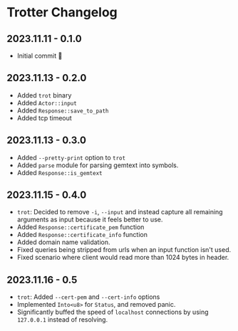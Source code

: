 # Trotter Changelog

## 2023.11.11 - 0.1.0
- Initial commit 🥳

## 2023.11.13 - 0.2.0
- Added `trot` binary
- Added `Actor::input`
- Added `Response::save_to_path`
- Added tcp timeout

## 2023.11.13 - 0.3.0
- Added `--pretty-print` option to `trot`
- Added `parse` module for parsing gemtext into symbols.
- Added `Response::is_gemtext`

## 2023.11.15 - 0.4.0
- `trot`: Decided to remove `-i`, `--input` and instead
  capture all remaining arguments as input because it feels
  better to use.
- Added `Response::certificate_pem` function
- Added `Response::certificate_info` function
- Added domain name validation.
- Fixed queries being stripped from urls when an input function
  isn't used.
- Fixed scenario where client would read more than 1024
  bytes in header.

## 2023.11.16 - 0.5
- `trot`: Added `--cert-pem` and `--cert-info` options
- Implemented `Into<u8>` for `Status`, and removed panic.
- Significantly buffed the speed of `localhost` connections by using
  `127.0.0.1` instead of resolving.
